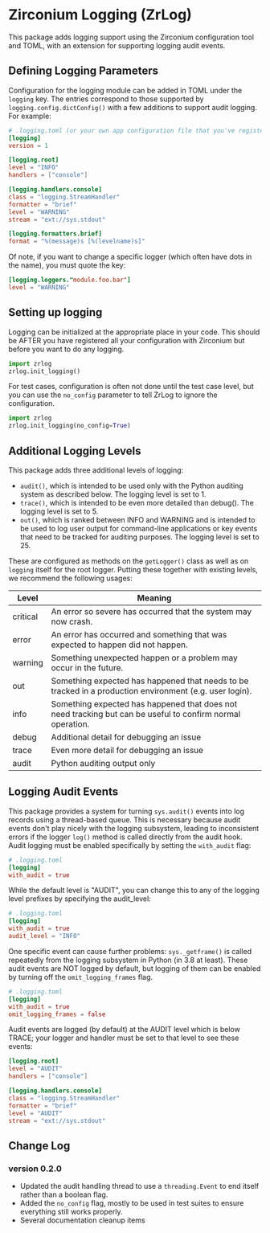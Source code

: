 # Zirconium Logging (ZrLog)
This package adds logging support using the Zirconium configuration tool and TOML, with an extension for supporting
logging audit events.


## Defining Logging Parameters
Configuration for the logging module can be added in TOML under the `logging` key. The entries correspond to those 
supported by `logging.config.dictConfig()` with a few additions to support audit logging. For example:

```toml 
# .logging.toml (or your own app configuration file that you've registered) 
[logging]
version = 1

[logging.root]
level = "INFO"
handlers = ["console"]

[logging.handlers.console]
class = "logging.StreamHandler"
formatter = "brief"
level = "WARNING"
stream = "ext://sys.stdout"

[logging.formatters.brief]
format = "%(message)s [%(levelname)s]"
```

Of note, if you want to change a specific logger (which often have dots in the name), you must quote the key:

```toml 
[logging.loggers."module.foo.bar"]
level = "WARNING"
```

## Setting up logging

Logging can be initialized at the appropriate place in your code. This should be AFTER you have registered all your
configuration with Zirconium but before you want to do any logging.

```python 
import zrlog
zrlog.init_logging()
```

For test cases, configuration is often not done until the test case level, but you can use the `no_config` parameter
to tell ZrLog to ignore the configuration.

```python
import zrlog
zrlog.init_logging(no_config=True)
```


## Additional Logging Levels
This package adds three additional levels of logging:

- `audit()`, which is intended to be used only with the Python auditing system as described below. The logging level is 
  set to 1.
- `trace()`, which is intended to be even more detailed than debug(). The logging level is set to 5.
- `out()`, which is ranked between INFO and WARNING and is intended to be used to log user output for command-line 
  applications or key events that need to be tracked for auditing purposes. The logging level is set to 25.

These are configured as methods on the `getLogger()` class as well as on `logging` itself for the root logger. Putting
these together with existing levels, we recommend the following usages:

| Level | Meaning |
| --- | --- |
| critical | An error so severe has occurred that the system may now crash. |
| error | An error has occurred and something that was expected to happen did not happen. |
| warning | Something unexpected happen or a problem may occur in the future. |
| out | Something expected has happened that needs to be tracked in a production environment (e.g. user login). |
| info | Something expected has happened that does not need tracking but can be useful to confirm normal operation. |
| debug | Additional detail for debugging an issue |
| trace | Even more detail for debugging an issue |
| audit | Python auditing output only |



## Logging Audit Events
This package provides a system for turning `sys.audit()` events into log records using a thread-based queue. This is 
necessary because audit events don't play nicely with the logging subsystem, leading to inconsistent errors if the
logger `log()` method is called directly from the audit hook. Audit logging must be enabled specifically by setting
the `with_audit` flag:

```toml
# .logging.toml
[logging]
with_audit = true
```

While the default level is "AUDIT", you can change this to any of the logging level prefixes by specifying the 
audit_level:

```toml
# .logging.toml
[logging]
with_audit = true
audit_level = "INFO"
```

One specific event can cause further problems: `sys._getframe()` is called repeatedly from the logging subsystem in Python
(in 3.8 at least). These audit events are NOT logged by default, but logging of them can be enabled by turning off the
`omit_logging_frames` flag.

```toml
# .logging.toml
[logging]
with_audit = true
omit_logging_frames = false
```

Audit events are logged (by default) at the AUDIT level which is below TRACE; your logger and handler must be set to that level to 
see these events:

```toml
[logging.root]
level = "AUDIT"
handlers = ["console"]

[logging.handlers.console]
class = "logging.StreamHandler"
formatter = "brief"
level = "AUDIT"
stream = "ext://sys.stdout"
```

## Change Log

### version 0.2.0
- Updated the audit handling thread to use a `threading.Event` to end itself rather than a boolean flag.
- Added the `no_config` flag, mostly to be used in test suites to ensure everything still works properly.
- Several documentation cleanup items